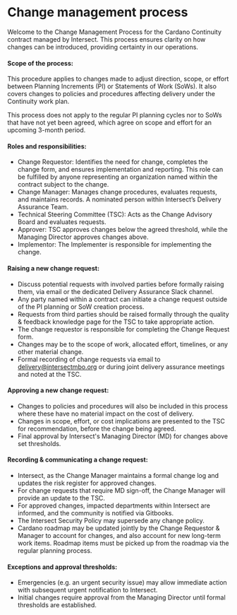 # Change management process

Welcome to the Change Management Process for the Cardano Continuity contract managed by Intersect. This process ensures clarity on how changes can be introduced, providing certainty in our operations.

#### **Scope of the process:** <a href="#scope-of-the-process" id="scope-of-the-process"></a>

This procedure applies to changes made to adjust direction, scope, or effort between Planning Increments (PI) or Statements of Work (SoWs). It also covers changes to policies and procedures affecting delivery under the Continuity work plan.

This process does not apply to the regular PI planning cycles nor to SoWs that have not yet been agreed, which agree on scope and effort for an upcoming 3-month period.

#### **Roles and responsibilities:** <a href="#roles-and-responsibilities" id="roles-and-responsibilities"></a>

* Change Requestor: Identifies the need for change, completes the change form, and ensures implementation and reporting. This role can be fulfilled by anyone representing an organization named within the contract subject to the change.
* Change Manager: Manages change procedures, evaluates requests, and maintains records. A nominated person within Intersect’s Delivery Assurance Team.
* Technical Steering Committee (TSC): Acts as the Change Advisory Board and evaluates requests.
* Approver: TSC approves changes below the agreed threshold, while the Managing Director approves changes above.
* Implementor: The Implementer is responsible for implementing the change.

#### **Raising a new change request:** <a href="#raising-a-new-change-request" id="raising-a-new-change-request"></a>

* Discuss potential requests with involved parties before formally raising them, via email or the dedicated Delivery Assurance Slack channel.
* Any party named within a contract can initiate a change request outside of the PI planning or SoW creation process.
* Requests from third parties should be raised formally through the quality & feedback knowledge page for the TSC to take appropriate action.
* The change requestor is responsible for completing the Change Request form.
* Changes may be to the scope of work, allocated effort, timelines, or any other material change.
* Formal recording of change requests via email to delivery@intersectmbo.org or during joint delivery assurance meetings and noted at the TSC.

#### Approving a new change request: <a href="#approving-a-new-change-request" id="approving-a-new-change-request"></a>

* Changes to policies and procedures will also be included in this process where these have no material impact on the cost of delivery.
* Changes in scope, effort, or cost implications are presented to the TSC for recommendation, before the change being agreed.
* Final approval by Intersect's Managing Director (MD) for changes above set thresholds.

#### Recording & communicating a change request: <a href="#recording-and-communicating-a-change-request" id="recording-and-communicating-a-change-request"></a>

* Intersect, as the Change Manager maintains a formal change log and updates the risk register for approved changes.
* For change requests that require MD sign-off, the Change Manager will provide an update to the TSC.
* For approved changes, impacted departments within Intersect are informed, and the community is notified via Gitbooks.
* The Intersect Security Policy may supersede any change policy.
* Cardano roadmap may be updated jointly by the Change Requestor & Manager to account for changes, and also account for new long-term work items. Roadmap items must be picked up from the roadmap via the regular planning process.

#### Exceptions and approval thresholds: <a href="#exceptions-and-approval-thresholds" id="exceptions-and-approval-thresholds"></a>

* Emergencies (e.g. an urgent security issue) may allow immediate action with subsequent urgent notification to Intersect.
* Initial changes require approval from the Managing Director until formal thresholds are established.
